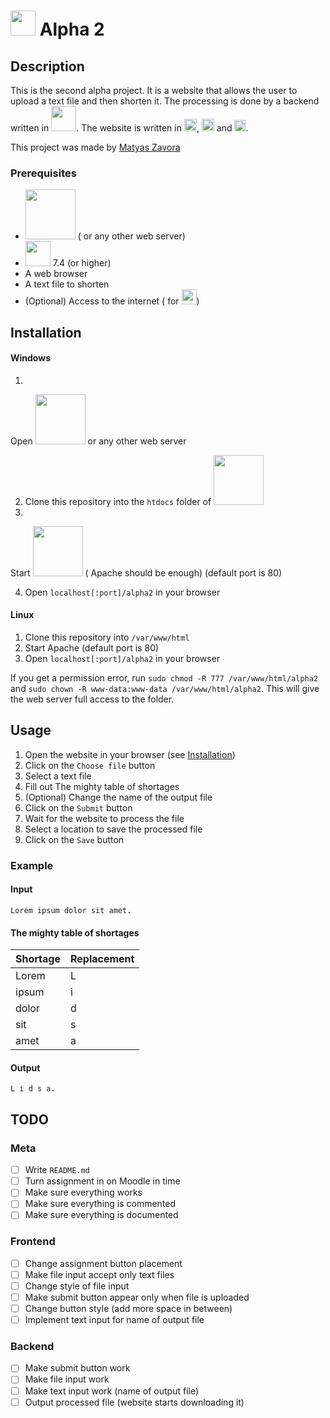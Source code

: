 # <img src="https://i.imgur.com/lPtkKoH.png" width="40"> Alpha 2

## Description

This is the second alpha project.
It is a website that allows the user to upload a text file and then shorten it.
The processing is done by a backend written
in <img src="https://upload.wikimedia.org/wikipedia/commons/thumb/2/27/PHP-logo.svg/2560px-PHP-logo.svg.png" width="40">.
The website is written
in <img src="https://upload.wikimedia.org/wikipedia/commons/thumb/3/38/HTML5_Badge.svg/800px-HTML5_Badge.svg.png" width="20">,
<img src="https://upload.wikimedia.org/wikipedia/commons/thumb/6/62/CSS3_logo.svg/1024px-CSS3_logo.svg.png" width="20">
and <img src="https://iconape.com/wp-content/png_logo_vector/javascript-logo.png" width="18">.

This project was made by [Matyas Zavora](https://www.linkedin.com/in/matyas-zavora/)

### Prerequisites

- [<u><img src="https://upload.wikimedia.org/wikipedia/commons/thumb/0/03/Xampp_logo.svg/2560px-Xampp_logo.svg.png" width="80"></u>](https://www.apachefriends.org/index.html) (
  or any other web server)
- [<u><img src="https://upload.wikimedia.org/wikipedia/commons/thumb/2/27/PHP-logo.svg/2560px-PHP-logo.svg.png" width="40"></u>](https://www.php.net/downloads.php)
  7.4 (or higher)
- A web browser
- A text file to shorten
- (Optional) Access to the internet (
  for <img src="https://upload.wikimedia.org/wikipedia/commons/thumb/b/b2/Bootstrap_logo.svg/2560px-Bootstrap_logo.svg.png" width="24">)

## Installation

#### Windows

1.

Open <img src="https://upload.wikimedia.org/wikipedia/commons/thumb/0/03/Xampp_logo.svg/2560px-Xampp_logo.svg.png" width="80">
or any other web server

2. Clone this repository into the `htdocs` folder
   of <img src="https://upload.wikimedia.org/wikipedia/commons/thumb/0/03/Xampp_logo.svg/2560px-Xampp_logo.svg.png" width="80">
3.

Start <img src="https://upload.wikimedia.org/wikipedia/commons/thumb/0/03/Xampp_logo.svg/2560px-Xampp_logo.svg.png" width="80"> (
Apache should be enough) (default port is 80)

4. Open `localhost[:port]/alpha2` in your browser

#### Linux

1. Clone this repository into `/var/www/html`
2. Start Apache (default port is 80)
3. Open `localhost[:port]/alpha2` in your browser

If you get a permission error, run `sudo chmod -R 777 /var/www/html/alpha2`
and `sudo chown -R www-data:www-data /var/www/html/alpha2`.
This will give the web server full access to the folder.

## Usage

1. Open the website in your browser (see [Installation](#installation))
2. Click on the `Choose file` button
3. Select a text file
4. Fill out The mighty table of shortages
5. (Optional) Change the name of the output file
6. Click on the `Submit` button
7. Wait for the website to process the file
8. Select a location to save the processed file
9. Click on the `Save` button

### Example

#### Input

```
Lorem ipsum dolor sit amet.
```

#### The mighty table of shortages

| Shortage | Replacement |
|----------|-------------|
| Lorem    | L           |
| ipsum    | i           |
| dolor    | d           |
| sit      | s           |
| amet     | a           |

#### Output

```
L i d s a.
```

## TODO

### Meta

- [ ] Write `README.md`
- [ ] Turn assignment in on Moodle in time
- [ ] Make sure everything works
- [ ] Make sure everything is commented
- [ ] Make sure everything is documented

### Frontend

- [ ] Change assignment button placement
- [ ] Make file input accept only text files
- [ ] Change style of file input
- [ ] Make submit button appear only when file is uploaded
- [ ] Change button style (add more space in between)
- [ ] Implement text input for name of output file

### Backend

- [ ] Make submit button work
- [ ] Make file input work
- [ ] Make text input work (name of output file)
- [ ] Output processed file (website starts downloading it)
